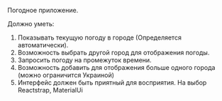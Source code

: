 Погодное приложение.

Должно уметь:

1. Показывать текущую погоду в городе (Определяется автоматически).
2. Возможность выбрать другой город для отображения погоды.
3. Запросить погоду на промежуток времени.
4. Возможность добавить для отображения больше одного города (можно ограничится Украиной)
5. Интерфейс должен быть приятный для восприятия. На выбор Reactstrap, MaterialUi
